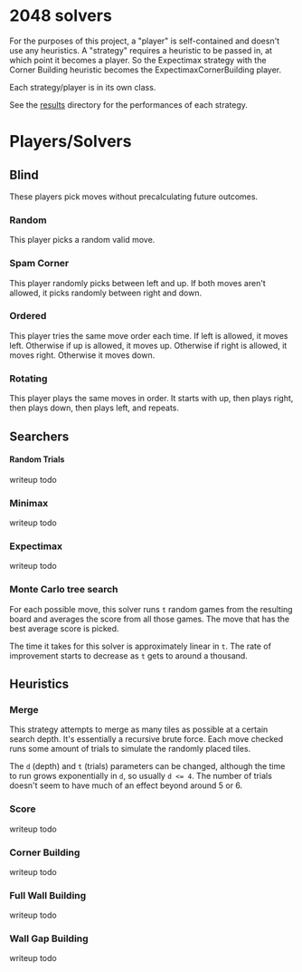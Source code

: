 # 2048 solvers

For the purposes of this project, a "player" is self-contained and doesn't use any heuristics.
A "strategy" requires a heuristic to be passed in, at which point it becomes a player.
So the Expectimax strategy with the Corner Building heuristic becomes the ExpectimaxCornerBuilding player.

Each strategy/player is in its own class.

See the [results](/results) directory for the performances of each strategy.

# Players/Solvers

## Blind
These players pick moves without precalculating future outcomes.

### Random
This player picks a random valid move.


### Spam Corner
This player randomly picks between left and up.
If both moves aren't allowed, it picks randomly between right and down.


### Ordered
This player tries the same move order each time.
If left is allowed, it moves left.
Otherwise if up is allowed, it moves up.
Otherwise if right is allowed, it moves right.
Otherwise it moves down.


### Rotating
This player plays the same moves in order.
It starts with up, then plays right, then plays down, then plays left, and repeats.


## Searchers

#### Random Trials
writeup todo

### Minimax
writeup todo

### Expectimax
writeup todo

### Monte Carlo tree search
For each possible move, this solver runs `t` random games from the resulting board and averages the score from all those games.
The move that has the best average score is picked.

The time it takes for this solver is approximately linear in `t`.
The rate of improvement starts to decrease as `t` gets to around a thousand.


## Heuristics

### Merge
This strategy attempts to merge as many tiles as possible at a certain search depth.
It's essentially a recursive brute force.
Each move checked runs some amount of trials to simulate the randomly placed tiles.

The `d` (depth) and `t` (trials) parameters can be changed, although the time to run grows exponentially in `d`, so usually `d <= 4`.
The number of trials doesn't seem to have much of an effect beyond around 5 or 6.

### Score
writeup todo

### Corner Building
writeup todo

### Full Wall Building
writeup todo

### Wall Gap Building
writeup todo

